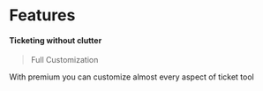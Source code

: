 # Features 
#### Ticketing without clutter

> Full Customization

With premium you can customize almost every aspect of ticket tool